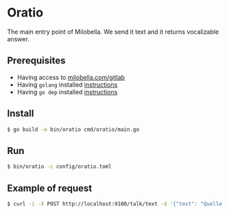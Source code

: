 # Oratio
The main entry point of Milobella. We send it text and it returns vocalizable
answer.

## Prerequisites

- Having access to [milobella.com/gitlab](https://github.com/milobella)
- Having ``golang`` installed [instructions](https://golang.org/doc/install)
- Having ``go dep`` installed [instructions](https://golang.github.io/dep/docs/installation.html)

## Install

```bash
$ go build -o bin/oratio cmd/oratio/main.go
```

## Run
```bash
$ bin/oratio -c config/oratio.toml
```

## Example of request
```bash
$ curl -i -X POST http://localhost:9100/talk/text -d '{"text": "Quelle heure il est ? "}'
```
